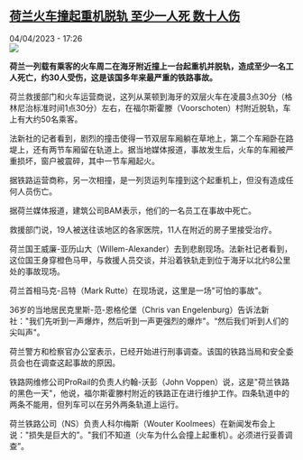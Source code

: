 <!--1680623101000-->
[荷兰火车撞起重机脱轨 至少一人死 数十人伤](https://www.rfi.fr/cn/%E5%9B%BD%E9%99%85/20230404-%E8%8D%B7%E5%85%B0%E7%81%AB%E8%BD%A6%E6%92%9E%E8%B5%B7%E9%87%8D%E6%9C%BA%E8%84%B1%E8%BD%A8-%E8%87%B3%E5%B0%91%E4%B8%80%E4%BA%BA%E6%AD%BB-%E6%95%B0%E5%8D%81%E4%BA%BA%E4%BC%A4)
------

<div>04/04/2023 - 17:26</div><img src="https://s.rfi.fr/media/display/2cdb1448-d2fc-11ed-ad07-005056a90321/w:1280/p:16x9/2023-04-04T095441Z_1572153264_RC2L70ABZC7N_RTRMADP_3_NETHERLANDS-TRAINS-CRASH.JPG"><p><strong>荷兰一列载有乘客的火车周二在海牙附近撞上一台起重机并脱轨，造成至少一名工人死亡，约30人受伤，这是该国多年来最严重的铁路事故。                    </strong></p><div><p><span><span><span><span><span><span>荷兰救援部门和火车运营商说，这列从莱顿到海牙的双层火车在凌晨3点30分（格林尼治标准时间1点30分）左右，在福尔斯霍滕（Voorschoten）村附近脱轨，车上有大约50名乘客。</span></span></span></span></span></span></p><p><span><span><span><span><span><span>法新社的记者看到，剧烈的撞击使得一节双层车厢躺在草地上，第二个车厢卧在路堤上，还有两节车厢留在轨道上。</span></span></span></span></span></span><span><span><span><span><span><span>据当地媒体报道，事故发生后，火车的车厢被严重损坏，窗户被震碎，其中一节车厢起火。</span></span></span></span></span></span></p><p><span><span><span><span><span><span>据铁路运营商称，另一次相撞，是一列货运列车撞到这个起重机上，但没有造成任何人员伤亡。</span></span></span></span></span></span></p><p><span><span><span><span><span><span>据荷兰媒体报道，建筑公司BAM表示，他们的一名员工在事故中死亡。</span></span></span></span></span></span></p><p><span><span><span><span><span><span>救援部门说，19人被送往该地区的各家医院，11人在附近的房子里接受治疗。 </span></span></span></span></span></span></p><p><span><span><span><span><span><span>荷兰国王威廉-亚历山大（Willem-Alexander）去到悲剧现场。</span></span></span></span></span></span><span><span><span><span><span><span>法新社记者看到，这位国王身穿橙色马甲，与救援人员交谈，并沿着铁轨走到位于海牙以北约8公里处的事故现场。</span></span></span></span></span></span></p><p><span><span><span><span><span><span>荷兰首相马克-吕特（Mark Rutte）在现场说，这里是一场"可怕的事故"。</span></span></span></span></span></span></p><p><span><span><span><span><span><span>36岁的当地居民克里斯-范-恩格伦堡（Chris van Engelenburg）告诉法新社："我们先听到一声爆炸，然后听到一声更强烈的爆炸"。“然后我们听到人们的尖叫声"。</span></span></span></span></span></span></p><p><span><span><span><span><span><span>荷兰警方和检察官办公室表示，已经开始进行刑事调查。该国的铁路当局和安全委员会也在调查这起事故的原因。</span></span></span></span></span></span></p><p><span><span><span><span><span><span>铁路网维修公司ProRail的负责人约翰-沃彭（John Voppen）说，这是"荷兰铁路的黑色一天"，他说，福尔斯霍滕村附近的铁路正在进行维护工作。四条轨道中的两条不能用，但列车可以在另外两条轨道上运行。</span></span></span></span></span></span></p><p><span><span><span><span><span><span>荷兰铁路公司（NS）负责人</span></span></span></span></span></span><span><span><span><span><span><span><span>科尔梅斯（</span></span></span></span></span></span></span><span><span><span><span><span><span>Wouter Koolmees）在新闻发布会上说："损失是巨大的”。"我们不知道（火车为什么会撞上起重机）。必须进行妥善调查”。</span></span></span></span></span></span></p><div data-selfpromo-newsletter></div><div data-selfpromo-app></div></div>
